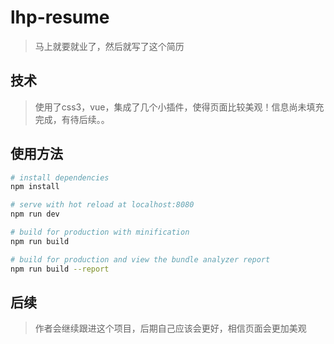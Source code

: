 # lhp-resume

> 马上就要就业了，然后就写了这个简历


## 技术
> 使用了css3，vue，集成了几个小插件，使得页面比较美观！信息尚未填充完成，有待后续。。
## 使用方法

``` bash
# install dependencies
npm install

# serve with hot reload at localhost:8080
npm run dev

# build for production with minification
npm run build

# build for production and view the bundle analyzer report
npm run build --report
```
## 后续

> 作者会继续跟进这个项目，后期自己应该会更好，相信页面会更加美观
